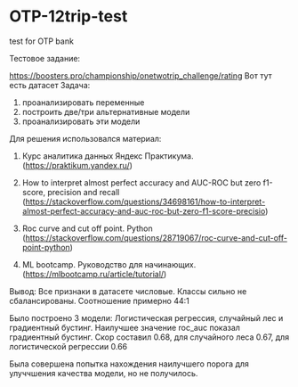 # OTP-12trip-test
test for OTP bank

Тестовое задание:

https://boosters.pro/championship/onetwotrip_challenge/rating
Вот тут есть датасет
Задача:
1) проанализировать переменные
2) построить две/три альтернативные модели
3) проанализировать эти модели


Для решения использовался материал:
1. Курс аналитика данных Яндекс Практикума. (https://praktikum.yandex.ru/)

2. How to interpret almost perfect accuracy and AUC-ROC but zero f1-score, precision and recall (https://stackoverflow.com/questions/34698161/how-to-interpret-almost-perfect-accuracy-and-auc-roc-but-zero-f1-score-precisio)

3. Roc curve and cut off point. Python (https://stackoverflow.com/questions/28719067/roc-curve-and-cut-off-point-python)

4. ML bootcamp. Руководство для начинающих. (https://mlbootcamp.ru/article/tutorial/)


Вывод:
Все признаки в датасете числовые.
Классы сильно не сбалансированы. Соотношение примерно 44:1

Было построено 3 модели: Логистическая регрессия, случайный лес и градиентный бустинг.
Наилучшее значение roc_auc показал градиентный бустинг. Скор составил 0.68, для случайного леса 0.67, для логистической регрессии 0.66

Была совершена попытка нахождения наилучшего порога для улуччшения качества модели, но не получилось. 


